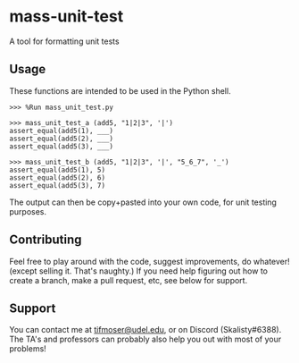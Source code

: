 # mass-unit-test
A tool for formatting unit tests

## Usage
These functions are intended to be used in the Python shell.
```
>>> %Run mass_unit_test.py

>>> mass_unit_test_a (add5, "1|2|3", '|')
assert_equal(add5(1), ___)
assert_equal(add5(2), ___)
assert_equal(add5(3), ___)

>>> mass_unit_test_b (add5, "1|2|3", '|', "5_6_7", '_')
assert_equal(add5(1), 5)
assert_equal(add5(2), 6)
assert_equal(add5(3), 7)
```
The output can then be copy+pasted into your own code, for unit testing purposes.

## Contributing
Feel free to play around with the code, suggest improvements, do whatever! (except selling it. That's naughty.)
If you need help figuring out how to create a branch, make a pull request, etc, see below for support.

## Support
You can contact me at tifmoser@udel.edu, or on Discord (Skalisty#6388). The TA's and professors can probably also help you out with most of your problems!
